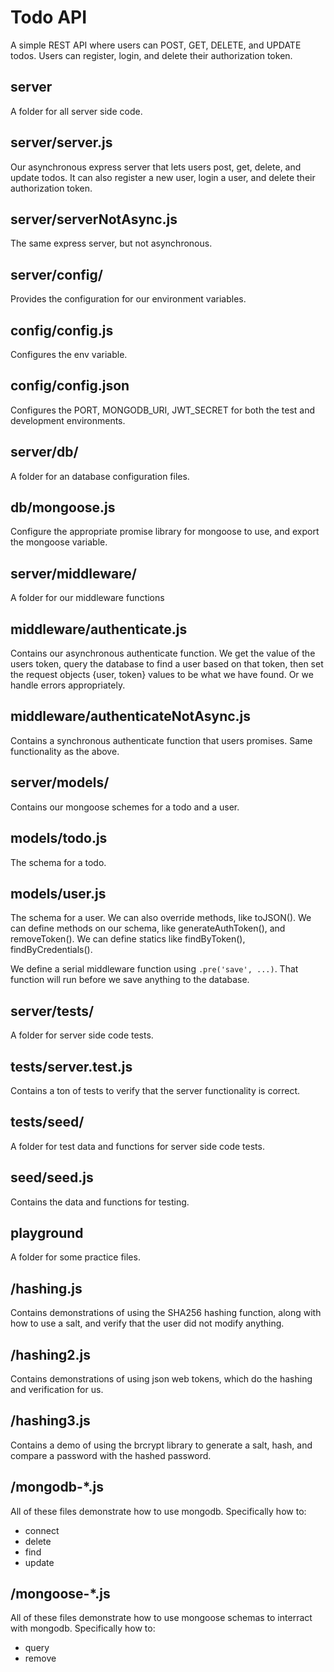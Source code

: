 # Todo API

A simple REST API where users can POST, GET, DELETE, and UPDATE todos. Users can register, 
login, and delete their authorization token.

## server
A folder for all server side code.

## server/server.js
Our asynchronous express server that lets users post, get, delete, and update todos. It 
can also register a new user, login a user, and delete their authorization token.

## server/serverNotAsync.js
The same express server, but not asynchronous.

## server/config/
Provides the configuration for our environment variables.

## config/config.js
Configures the env variable.

## config/config.json
Configures the PORT, MONGODB_URI, JWT_SECRET for both the test and development environments.

## server/db/
A folder for an database configuration files.

## db/mongoose.js
Configure the appropriate promise library for mongoose to use, and export the mongoose variable.

## server/middleware/
A folder for our middleware functions

## middleware/authenticate.js
Contains our asynchronous authenticate function. We get the value of the users token, query the
database to find a user based on that token, then set the request objects {user, token} values 
to be what we have found. Or we handle errors appropriately.

## middleware/authenticateNotAsync.js
Contains a synchronous authenticate function that users promises. Same functionality as the above.

## server/models/
Contains our mongoose schemes for a todo and a user.

## models/todo.js
The schema for a todo.

## models/user.js
The schema for a user. We can also override methods, like toJSON(). We can define methods on our
schema, like generateAuthToken(), and removeToken(). We can define statics like findByToken(), 
findByCredentials(). 

We define a serial middleware function using `.pre('save', ...)`. That function will run before we 
save anything to the database.

## server/tests/
A folder for server side code tests.

## tests/server.test.js
Contains a ton of tests to verify that the server functionality is correct.

## tests/seed/
A folder for test data and functions for server side code tests.

## seed/seed.js
Contains the data and functions for testing.

## playground
A folder for some practice files.

## /hashing.js
Contains demonstrations of using the SHA256 hashing function, along with how to use a salt,
and verify that the user did not modify anything.

## /hashing2.js
Contains demonstrations of using json web tokens, which do the hashing and verification for us.

## /hashing3.js
Contains a demo of using the brcrypt library to generate a salt, hash, and compare a password
with the hashed password.

## /mongodb-*.js
All of these files demonstrate how to use mongodb. Specifically how to:

  - connect
  - delete
  - find
  - update

## /mongoose-*.js
All of these files demonstrate how to use mongoose schemas to interract with mongodb.
Specifically how to:

  - query
  - remove
